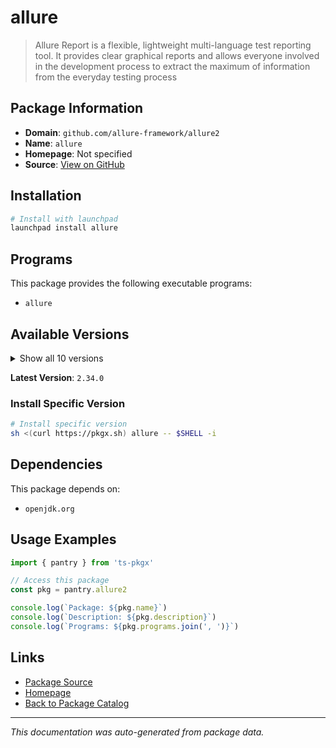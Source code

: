 # allure

> Allure Report is a flexible, lightweight multi-language test reporting tool. It provides clear graphical reports and allows everyone involved in the development process to extract the maximum of information from the everyday testing process

## Package Information

- **Domain**: `github.com/allure-framework/allure2`
- **Name**: `allure`
- **Homepage**: Not specified
- **Source**: [View on GitHub](https://github.com/pkgxdev/pantry/tree/main/projects/github.com/allure-framework/allure2/package.yml)

## Installation

```bash
# Install with launchpad
launchpad install allure
```

## Programs

This package provides the following executable programs:

- `allure`

## Available Versions

<details>
<summary>Show all 10 versions</summary>

- `2.34.0`, `2.33.0`, `2.32.2`, `2.32.0`, `2.31.0`
- `2.30.0`, `2.29.0`, `2.28.0`, `2.27.0`, `2.26.0`

</details>

**Latest Version**: `2.34.0`

### Install Specific Version

```bash
# Install specific version
sh <(curl https://pkgx.sh) allure -- $SHELL -i
```

## Dependencies

This package depends on:

- `openjdk.org`

## Usage Examples

```typescript
import { pantry } from 'ts-pkgx'

// Access this package
const pkg = pantry.allure2

console.log(`Package: ${pkg.name}`)
console.log(`Description: ${pkg.description}`)
console.log(`Programs: ${pkg.programs.join(', ')}`)
```

## Links

- [Package Source](https://github.com/pkgxdev/pantry/tree/main/projects/github.com/allure-framework/allure2/package.yml)
- [Homepage](#)
- [Back to Package Catalog](../package-catalog.md)

---

*This documentation was auto-generated from package data.*
